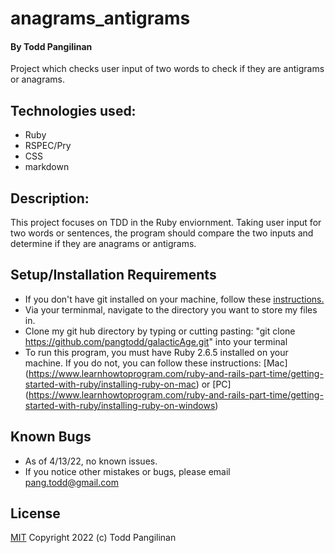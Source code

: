 # anagrams_antigrams

#### By Todd Pangilinan

Project which checks user input of two words to check if they are antigrams or anagrams.

## Technologies used:

* Ruby
* RSPEC/Pry
* CSS
* markdown


## Description:
This project focuses on TDD in the Ruby enviornment. Taking user input for two words or sentences, the program should compare the two inputs and determine if they are anagrams or antigrams.

## Setup/Installation Requirements

* If you don't have git installed on your machine, follow these [instructions.](https://www.learnhowtoprogram.com/introduction-to-programming/getting-started-with-intro-to-programming/git-and-github)
* Via your terminmal, navigate to the directory you want to store my files in.
* Clone my git hub directory by typing or cutting pasting: "git clone https://github.com/pangtodd/galacticAge.git" into your terminal
* To run this program, you must have Ruby 2.6.5 installed on your machine. If you do not, you can follow these instructions: [Mac] (https://www.learnhowtoprogram.com/ruby-and-rails-part-time/getting-started-with-ruby/installing-ruby-on-mac) or [PC] (https://www.learnhowtoprogram.com/ruby-and-rails-part-time/getting-started-with-ruby/installing-ruby-on-windows)

## Known Bugs

* As of 4/13/22, no known issues.
* If you notice other mistakes or bugs, please email pang.todd@gmail.com

## License

[MIT](https://opensource.org/licenses/MIT)
Copyright 2022 (c) Todd Pangilinan 